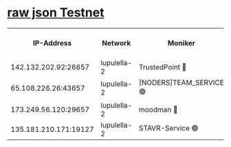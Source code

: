[raw json Testnet](https://rpc-check.jaclalt.stavr.tech/jaclalt/rpc-jaclalt-result.json)
=

<table><tr><th>IP-Address</th><th>Network</th><th>Moniker</th><th>Latest Block Height</th><th>Earliest Block Height</th><th>Catching Up</th><th>Tx Index</th><th>Voting Power</th><th>Scan Time</th></tr><tr><td>142.132.202.92:26857</td><td>lupulella-2</td><td>TrustedPoint 🔴</td><td>6838748</td><td>6282001</td><td>False</td><td>off</td><td>5</td><td>2024-02-26T01:18:27.239353949UTC</td></tr><tr><td>65.108.226.26:43657</td><td>lupulella-2</td><td>[NODERS]TEAM_SERVICE 🟢</td><td>6838749</td><td>6282001</td><td>False</td><td>on</td><td>0</td><td>2024-02-26T01:18:27.573006982UTC</td></tr><tr><td>173.249.56.120:29657</td><td>lupulella-2</td><td>moodman 🔴</td><td>6838748</td><td>6738748</td><td>False</td><td>off</td><td>1075134</td><td>2024-02-26T01:18:26.974431042UTC</td></tr><tr><td>135.181.210.171:19127</td><td>lupulella-2</td><td>STAVR-Service 🟢</td><td>6838747</td><td>6836001</td><td>False</td><td>on</td><td>0</td><td>2024-02-26T01:18:18.160480615UTC</td></tr></table>
